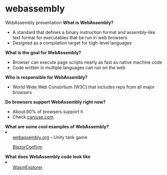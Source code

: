 # webassembly
WebAssembly presentation
<b>What is WebAssembly?</b>
<ul>
  <li>A standard that defines a binary instruction format and assembly-like text format for executables that be run in web browsers</li>
  <li>Designed as a compilation target for high-level languages</li>
</ul>
<b>What is the goal for WebAssembly?</b>
<ul>
  <li>Browser can execute page scripts nearly as fast as native machine code</li>
  <li>Code written in multiple languages can run on the web</li>
</ul>
<b>Who is responsible for WebAssembly?</b>
<ul>
  <li>World Wide Web Consortium (W3C) that includes reps from all major browsers
</ul>
<b>Do browsers support WebAssembly right now?</b>
<ul>
  <li>About 80% of browsers support it</li>
  <li>Check <a href="https://caniuse.com/#feat=wasm" target="_blank">caniuse.com</a></li>
</ul>
<b>What are some cool examples of WebAssembly?</b>
<li>
  <ul><a href="https://webassembly.org/demo/Tanks/">webassembly.org</a> - Unity tank game</ul>
  <ul><a href="https://ctrl-alt-d.github.io/BlazorConfirm/">BlazorConfirm</a></ul>
</li>
<b>What does WebAssembly code look like</b>
<li>
  <ul><a href="https://mbebenita.github.io/WasmExplorer/">WasmExplorer</a></ul>
</li>
